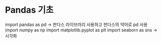 # Pandas 기초

import pandas as pd → 판다스 라이브러리 사용하고 판다스의 약어로 pd 사용 
import numpy as np
import matplotlib.pyplot as plt
import seaborn as sns → 시각화